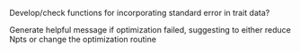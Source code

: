 Develop/check functions for incorporating standard error in trait data?

Generate helpful message if optimization failed, suggesting to either reduce Npts or change the optimization routine
